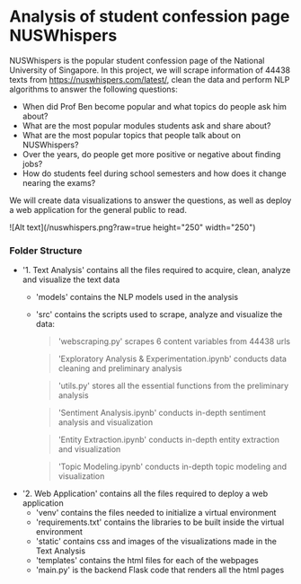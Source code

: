 
# Analysis of student confession page NUSWhispers
NUSWhispers is the popular student confession page of the National University of Singapore.
In this project, we will scrape information of 44438 texts from https://nuswhispers.com/latest/, clean the data and perform NLP algorithms to answer the following questions: 
  - When did Prof Ben become popular and what topics do people ask him about?
  - What are the most popular modules students ask and share about?
  - What are the most popular topics that people talk about on NUSWhispers?
  - Over the years, do people get more positive or negative about finding jobs?
  - How do students feel during school semesters and how does it change nearing the exams?

We will create data visualizations to answer the questions, as well as deploy a web application for the general public to read.

![Alt text](/nuswhispers.png?raw=true height="250" width="250")

### Folder Structure
  - '1. Text Analysis' contains all the files required to acquire, clean, analyze and visualize the text data
    -  'models' contains the NLP models used in the analysis
    -  'src' contains the scripts used to scrape, analyze and visualize the data:
       > 'webscraping.py' scrapes 6 content variables from 44438 urls
       
       > 'Exploratory Analysis & Experimentation.ipynb' conducts data cleaning and preliminary analysis
       
       > 'utils.py' stores all the essential functions from the preliminary analysis
       
       > 'Sentiment Analysis.ipynb' conducts in-depth sentiment analysis and visualization
       
       > 'Entity Extraction.ipynb' conducts in-depth entity extraction and visualization
       
       > 'Topic Modeling.ipynb' conducts in-depth topic modeling and visualization
  - '2. Web Application' contains all the files required to deploy a web application
    -  'venv' contains the files needed to initialize a virtual environment  
    -  'requirements.txt' contains the libraries to be built inside the virtual environment
    -  'static' contains css and images of the visualizations made in the Text Analysis
    -  'templates' contains the html files for each of the webpages
    -  'main.py' is the backend Flask code that renders all the html pages
